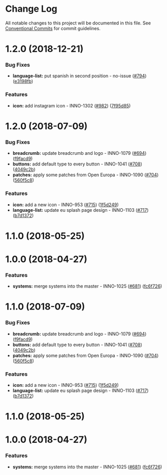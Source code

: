 # Change Log

All notable changes to this project will be documented in this file.
See [Conventional Commits](https://conventionalcommits.org) for commit guidelines.

<a name="1.2.0"></a>
# 1.2.0 (2018-12-21)


### Bug Fixes

* **language-list:** put spanish in second position - no-issue ([#794](https://github.com/ec-europa/europa-component-library/issues/794)) ([e3198fb](https://github.com/ec-europa/europa-component-library/commit/e3198fb))


### Features

* **icon:** add instagram icon - INNO-1302 ([#982](https://github.com/ec-europa/europa-component-library/issues/982)) ([7f95d85](https://github.com/ec-europa/europa-component-library/commit/7f95d85))



<a name="1.2.0"></a>
# 1.2.0 (2018-07-09)


### Bug Fixes

* **breadcrumb:** update breadcrumb and logo - INNO-1079 ([#694](https://github.com/ec-europa/europa-component-library/issues/694)) ([f9facd9](https://github.com/ec-europa/europa-component-library/commit/f9facd9))
* **buttons:** add default type to every button - INNO-1041 ([#708](https://github.com/ec-europa/europa-component-library/issues/708)) ([4049c2b](https://github.com/ec-europa/europa-component-library/commit/4049c2b))
* **patches:** apply some patches from Open Europa - INNO-1090 ([#704](https://github.com/ec-europa/europa-component-library/issues/704)) ([560f5c8](https://github.com/ec-europa/europa-component-library/commit/560f5c8))


### Features

* **icon:** add a new icon - INNO-953 ([#715](https://github.com/ec-europa/europa-component-library/issues/715)) ([1f5d249](https://github.com/ec-europa/europa-component-library/commit/1f5d249))
* **language-list:** update eu splash page design - INNO-1103 ([#717](https://github.com/ec-europa/europa-component-library/issues/717)) ([b7d1372](https://github.com/ec-europa/europa-component-library/commit/b7d1372))



<a name="1.1.0"></a>
# 1.1.0 (2018-05-25)



<a name="1.0.0"></a>
# 1.0.0 (2018-04-27)


### Features

* **systems:** merge systems into the master - INNO-1025 ([#681](https://github.com/ec-europa/europa-component-library/issues/681)) ([fc6f726](https://github.com/ec-europa/europa-component-library/commit/fc6f726))




<a name="1.1.0"></a>

# 1.1.0 (2018-07-09)

### Bug Fixes

* **breadcrumb:** update breadcrumb and logo - INNO-1079 ([#694](https://github.com/ec-europa/europa-component-library/issues/694)) ([f9facd9](https://github.com/ec-europa/europa-component-library/commit/f9facd9))
* **buttons:** add default type to every button - INNO-1041 ([#708](https://github.com/ec-europa/europa-component-library/issues/708)) ([4049c2b](https://github.com/ec-europa/europa-component-library/commit/4049c2b))
* **patches:** apply some patches from Open Europa - INNO-1090 ([#704](https://github.com/ec-europa/europa-component-library/issues/704)) ([560f5c8](https://github.com/ec-europa/europa-component-library/commit/560f5c8))

### Features

* **icon:** add a new icon - INNO-953 ([#715](https://github.com/ec-europa/europa-component-library/issues/715)) ([1f5d249](https://github.com/ec-europa/europa-component-library/commit/1f5d249))
* **language-list:** update eu splash page design - INNO-1103 ([#717](https://github.com/ec-europa/europa-component-library/issues/717)) ([b7d1372](https://github.com/ec-europa/europa-component-library/commit/b7d1372))

<a name="1.1.0"></a>

# 1.1.0 (2018-05-25)

<a name="1.0.0"></a>

# 1.0.0 (2018-04-27)

### Features

* **systems:** merge systems into the master - INNO-1025 ([#681](https://github.com/ec-europa/europa-component-library/issues/681)) ([fc6f726](https://github.com/ec-europa/europa-component-library/commit/fc6f726))
